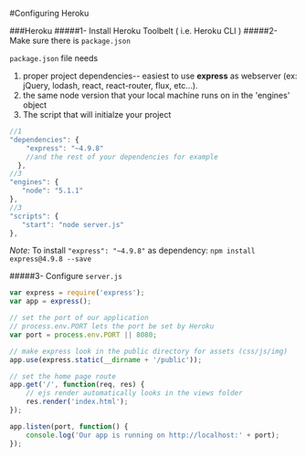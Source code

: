 #Configuring Heroku

###Heroku
#####1- Install Heroku Toolbelt ( i.e. Heroku CLI )
#####2- Make sure there is `package.json`

`package.json` file needs
  1. proper project dependencies-- easiest to use **express** as webserver (ex: jQuery, lodash, react, react-router, flux, etc...).
  2. the same node version that your local machine runs on in the 'engines' object
  3. The script that will initialze your project

```js
//1
"dependencies": {
    "express": "~4.9.8"
    //and the rest of your dependencies for example
  },
//3
"engines": {
   "node": "5.1.1"
},
//3
"scripts": {
   "start": "node server.js"
},
```

*Note:* To install `"express": "~4.9.8"` as dependency: `npm install express@4.9.8 --save`

#####3- Configure `server.js`
```js
var express = require('express');
var app = express();

// set the port of our application
// process.env.PORT lets the port be set by Heroku
var port = process.env.PORT || 8080;

// make express look in the public directory for assets (css/js/img)
app.use(express.static(__dirname + '/public'));

// set the home page route
app.get('/', function(req, res) {
    // ejs render automatically looks in the views folder
    res.render('index.html');
});

app.listen(port, function() {
    console.log('Our app is running on http://localhost:' + port);
});
```